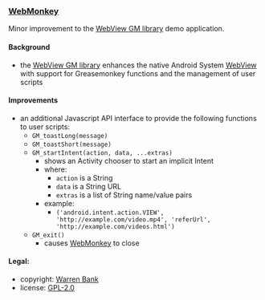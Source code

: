 ### [WebMonkey](https://github.com/warren-bank/Android-WebMonkey)

Minor improvement to the [WebView GM library](https://github.com/wbayer/webview-gm) demo application.

#### Background

* the [WebView GM library](https://github.com/wbayer/webview-gm) enhances the native Android System [WebView](https://developer.chrome.com/multidevice/webview/overview) with support for Greasemonkey functions and the management of user scripts

#### Improvements

* an additional Javascript API interface to provide the following functions to user scripts:
  - `GM_toastLong(message)`
  - `GM_toastShort(message)`
  - `GM_startIntent(action, data, ...extras)`
    * shows an Activity chooser to start an implicit Intent
    * where:
      - `action` is a String
      - `data`   is a String URL
      - `extras` is a list of String name/value pairs
    * example:
      - `('android.intent.action.VIEW', 'http://example.com/video.mp4', 'referUrl', 'http://example.com/videos.html')`
  - `GM_exit()`
    * causes [WebMonkey](https://github.com/warren-bank/Android-WebMonkey) to close

#### Legal:

* copyright: [Warren Bank](https://github.com/warren-bank)
* license: [GPL-2.0](https://www.gnu.org/licenses/old-licenses/gpl-2.0.txt)
